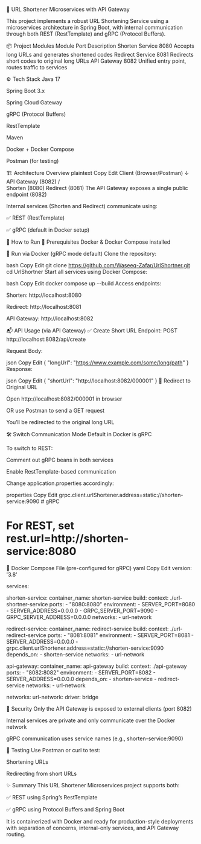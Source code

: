 
🔗 URL Shortener Microservices with API Gateway

This project implements a robust URL Shortening Service using a microservices architecture in Spring Boot, with internal communication through both REST (RestTemplate) and gRPC (Protocol Buffers).

📦 Project Modules
Module	Port	Description
Shorten Service	8080	Accepts long URLs and generates shortened codes
Redirect Service	8081	Redirects short codes to original long URLs
API Gateway	8082	Unified entry point, routes traffic to services

⚙️ Tech Stack
Java 17

Spring Boot 3.x

Spring Cloud Gateway

gRPC (Protocol Buffers)

RestTemplate

Maven

Docker + Docker Compose

Postman (for testing)


🏗️ Architecture Overview
plaintext
Copy
Edit
Client (Browser/Postman)
        ↓
   API Gateway (8082)
    /             \
Shorten (8080)   Redirect (8081)
The API Gateway exposes a single public endpoint (8082)

Internal services (Shorten and Redirect) communicate using:

✅ REST (RestTemplate)

✅ gRPC (default in Docker setup)


🚀 How to Run
🔧 Prerequisites
Docker & Docker Compose installed

🔄 Run via Docker (gRPC mode default)
Clone the repository:

bash
Copy
Edit
git clone https://github.com/Waseeq-Zafar/UrlShortner.git
cd UrlShortner
Start all services using Docker Compose:

bash
Copy
Edit
docker compose up --build
Access endpoints:

Shorten: http://localhost:8080

Redirect: http://localhost:8081

API Gateway: http://localhost:8082


📬 API Usage (via API Gateway)
✅ Create Short URL
Endpoint: POST http://localhost:8082/api/create

Request Body:

json
Copy
Edit
{
  "longUrl": "https://www.example.com/some/long/path"
}
Response:

json
Copy
Edit
{
  "shortUrl": "http://localhost:8082/000001"
}
🔁 Redirect to Original URL

Open http://localhost:8082/000001 in browser

OR use Postman to send a GET request

You’ll be redirected to the original long URL

🛠️ Switch Communication Mode
Default in Docker is gRPC

To switch to REST:

Comment out gRPC beans in both services

Enable RestTemplate-based communication

Change application.properties accordingly:

properties
Copy
Edit
grpc.client.urlShortener.address=static://shorten-service:9090  # gRPC
# For REST, set rest.url=http://shorten-service:8080
🐳 Docker Compose File (pre-configured for gRPC)
yaml
Copy
Edit
version: '3.8'

services:

  shorten-service:
    container_name: shorten-service
    build:
      context: ./url-shortner-service
    ports:
      - "8080:8080"
    environment:
      - SERVER_PORT=8080
      - SERVER_ADDRESS=0.0.0.0
      - GRPC_SERVER_PORT=9090
      - GRPC_SERVER_ADDRESS=0.0.0.0
    networks:
      - url-network

  redirect-service:
    container_name: redirect-service
    build:
      context: ./url-redirect-service
    ports:
      - "8081:8081"
    environment:
      - SERVER_PORT=8081
      - SERVER_ADDRESS=0.0.0.0
      - grpc.client.urlShortener.address=static://shorten-service:9090
    depends_on:
      - shorten-service
    networks:
      - url-network

  api-gateway:
    container_name: api-gateway
    build:
      context: ./api-gateway
    ports:
      - "8082:8082"
    environment:
      - SERVER_PORT=8082
      - SERVER_ADDRESS=0.0.0.0
    depends_on:
      - shorten-service
      - redirect-service
    networks:
      - url-network

networks:
  url-network:
    driver: bridge
    
🔐 Security
Only the API Gateway is exposed to external clients (port 8082)

Internal services are private and only communicate over the Docker network

gRPC communication uses service names (e.g., shorten-service:9090)

🧪 Testing
Use Postman or curl to test:

Shortening URLs

Redirecting from short URLs

✨ Summary
This URL Shortener Microservices project supports both:

✅ REST using Spring’s RestTemplate

✅ gRPC using Protocol Buffers and Spring Boot

It is containerized with Docker and ready for production-style deployments with separation of concerns, internal-only services, and API Gateway routing.


